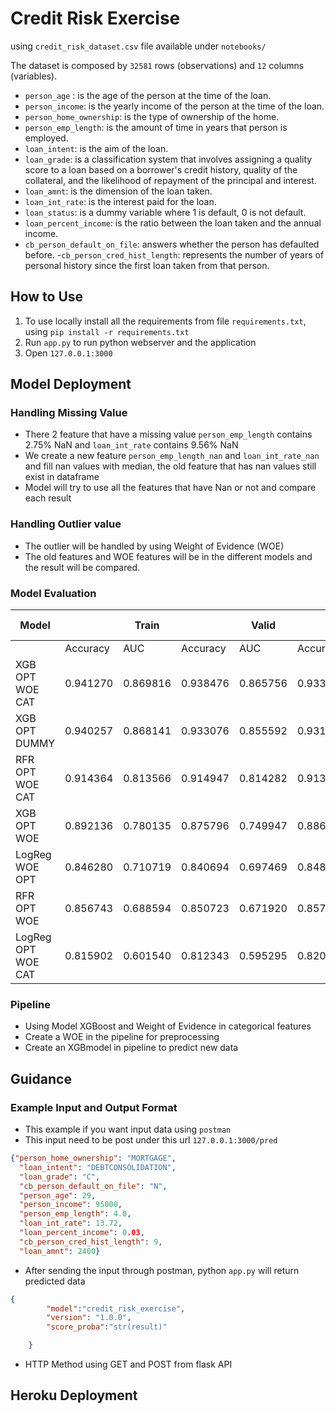 # Credit Risk Exercise

using `credit_risk_dataset.csv` file available under `notebooks/`

The dataset is composed by `32581` rows (observations) and `12` columns (variables).

- `person_age` : is the age of the person at the time of the loan.
- `person_income`: is the yearly income of the person at the time of the loan.
- `person_home_ownership`: is the type of ownership of the home.
- `person_emp_length`: is the amount of time in years that person is employed.
- `loan_intent`: is the aim of the loan.
- `loan_grade`: is a classification system that involves assigning a quality score to a loan based on a borrower's credit history, quality of the collateral, and the likelihood of repayment of the principal and interest.
- `loan_amnt`: is the dimension of the loan taken.
- `loan_int_rate`: is the interest paid for the loan.
- `loan_status`: is a dummy variable where 1 is default, 0 is not default.
- `loan_percent_income`: is the ratio between the loan taken and the annual income.
- `cb_person_default_on_file`: answers whether the person has defaulted before.
-`cb_person_cred_hist_length`: represents the number of years of personal history since the first loan taken from that person.

## How to Use

1. To use locally install all the requirements from file `requirements.txt`, using `pip install -r requirements.txt`
2. Run `app.py` to run python webserver and the application
3. Open `127.0.0.1:3000`

## Model Deployment

### Handling Missing Value
- There 2 feature that have a missing value `person_emp_length` contains 2.75% NaN and `loan_int_rate` contains 9.56% NaN
- We create a new feature `person_emp_length_nan` and	`loan_int_rate_nan` and fill nan values with median, the old feature that has nan values still exist in dataframe
- Model will try to use all the features that have Nan or not and compare each result

### Handling Outlier value
- The outlier will be handled by using Weight of Evidence (WOE)
- The old features and WOE features will be in the different models and the result will be compared.

### Model Evaluation

| Model || Train || Valid|| Holdout Sample|
| --- | --- | --- |--- | --- | --- | --- |
||Accuracy	|AUC	|Accuracy|	AUC|	Accuracy|	AUC|
|XGB OPT WOE CAT	|0.941270|	0.869816|	0.938476|	0.865756|	0.933045|	0.852295|
|XGB OPT DUMMY	|0.940257|	0.868141|	0.933076|	0.855592|	0.931348	|0.851468|
|RFR OPT WOE CAT|	0.914364	|0.813566	|0.914947	|0.814282|	0.913453|	0.809761|
|XGB OPT WOE	|0.892136	|0.780135|	0.875796|	0.749947|	0.886301|	0.767530|
|LogReg WOE OPT	|0.846280	|0.710719|	0.840694|	0.697469|	0.848504|	0.710803|
|RFR OPT WOE	|0.856743|	0.688594|	0.850723|	0.671920|	0.857143|	0.684250|
|LogReg OPT WOE CAT	|0.815902|	0.601540|	0.812343|	0.595295|	0.820734|	0.606344|

### Pipeline
- Using Model XGBoost and Weight of Evidence in categorical features
- Create a WOE in the pipeline for preprocessing
- Create an XGBmodel in pipeline to predict new data

## Guidance

### Example Input and Output Format
- This example if you want input data using `postman`
- This input need to be post under this url `127.0.0.1:3000/pred`
```json
{"person_home_ownership": "MORTGAGE",
  "loan_intent": "DEBTCONSOLIDATION",
  "loan_grade": "C",
  "cb_person_default_on_file": "N",
  "person_age": 29,
  "person_income": 95000,
  "person_emp_length": 4.0,
  "loan_int_rate": 13.72,
  "loan_percent_income": 0.03,
  "cb_person_cred_hist_length": 9,
  "loan_amnt": 2400}
```
-  After sending the input through postman, python `app.py` will return predicted data
```json
{
        "model":"credit_risk_exercise",
        "version": "1.0.0",
        "score_proba":"str(result)"

    }
```
- HTTP Method using GET and POST from flask API

## Heroku Deployment
